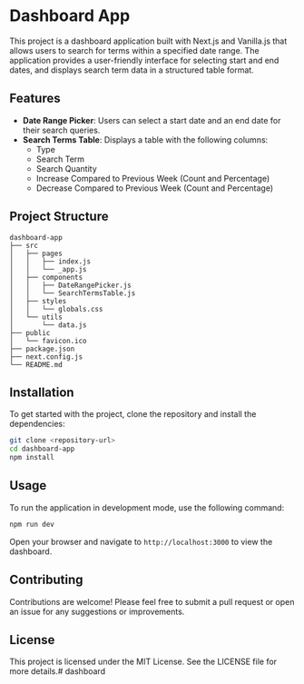 # Dashboard App

This project is a dashboard application built with Next.js and Vanilla.js that allows users to search for terms within a specified date range. The application provides a user-friendly interface for selecting start and end dates, and displays search term data in a structured table format.

## Features

- **Date Range Picker**: Users can select a start date and an end date for their search queries.
- **Search Terms Table**: Displays a table with the following columns:
  - Type
  - Search Term
  - Search Quantity
  - Increase Compared to Previous Week (Count and Percentage)
  - Decrease Compared to Previous Week (Count and Percentage)

## Project Structure

```
dashboard-app
├── src
│   ├── pages
│   │   ├── index.js
│   │   └── _app.js
│   ├── components
│   │   ├── DateRangePicker.js
│   │   └── SearchTermsTable.js
│   ├── styles
│   │   └── globals.css
│   └── utils
│       └── data.js
├── public
│   └── favicon.ico
├── package.json
├── next.config.js
└── README.md
```

## Installation

To get started with the project, clone the repository and install the dependencies:

```bash
git clone <repository-url>
cd dashboard-app
npm install
```

## Usage

To run the application in development mode, use the following command:

```bash
npm run dev
```

Open your browser and navigate to `http://localhost:3000` to view the dashboard.

## Contributing

Contributions are welcome! Please feel free to submit a pull request or open an issue for any suggestions or improvements.

## License

This project is licensed under the MIT License. See the LICENSE file for more details.# dashboard
